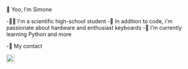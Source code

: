   👋 Yoo, I’m Simone 
  
-🧑‍🎓  I'm a scientific high-school student 
-👀  In addition to code, i'm passionate about hardware and enthusiast keyboards
-🌱  I’m currently learning Python and more


-📇  My contact

<img align="left" alt="codeSTACKr | Telegram" width="22px" src="https://cdn.jsdelivr.net/npm/simple-icons@v3/icons/telegram.svg" />

<!---
SimoneGenovese1/SimoneGenovese1 is a ✨ special ✨ repository because its `README.md` (this file) appears on your GitHub profile.
You can click the Preview link to take a look at your changes.
--->
